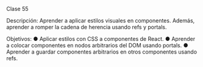 Clase 55

Descripción: Aprender a aplicar estilos visuales en componentes. Además, aprender a romper la cadena de herencia usando refs y portals.

Objetivos:
●	Aplicar estilos con CSS a componentes de React.
●	Aprender a colocar componentes en nodos arbitrarios del DOM usando portals.
●	Aprender a guardar componentes arbitrarios en otros componentes usando refs.
